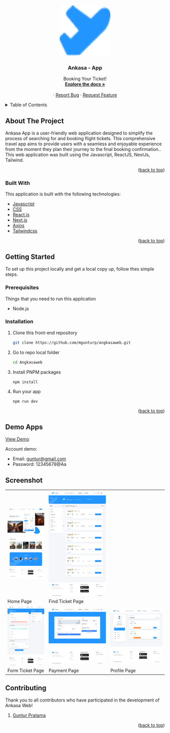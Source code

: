 <div id="top"></div>
<!-- PROJECT LOGO -->
<br />
<div align="center">
  <a href="https://github.com/mgunturp/angkasaweb.git">
    <img src="/public/icon.png" alt="Logo" width="160" height="160">
  </a>

  <h3 align="center">Ankasa - App</h3>

  <p align="center">
    Booking Your Ticket!
    <br />
    <a href="https://github.com/mgunturp/angkasaweb.git"><strong>Explore the docs »</strong></a>
    <br />
    <br />
    ·
    <a href="https://github.com/mgunturp/angkasaweb.git/issues">Report Bug</a>
    ·
    <a href="https://github.com/mgunturp/angkasaweb.git/issues">Request Feature</a>
    <br />
    
  </p>
</div>

<!-- TABLE OF CONTENTS -->

<details>
  <summary>Table of Contents</summary>
  <ol>
    <li>
      <a href="#about-the-project">About The Project</a>
      <ul>
        <li><a href="#built-with">Built With</a></li>
      </ul>
    </li>
    <li>
      <a href="#getting-started">Getting Started</a>
      <ul>
        <li><a href="#prerequisites">Prerequisites</a></li>
        <li><a href="#installation">Installation</a></li>
      </ul>
    </li>
    <li><a href="#contributing">Contributing</a></li>
    <li><a href="#license">License</a></li>
    <li><a href="#contact">Contact</a></li>
  </ol>
</details>

<!-- ABOUT THE PROJECT -->

## About The Project

Ankasa App is a user-friendly web application designed to simplify the process of searching for and booking flight tickets. This comprehensive travel app aims to provide users with a seamless and enjoyable experience from the moment they plan their journey to the final booking confirmation.. This web application was built using the Javascript, ReactJS, NextJs, Tailwind.

<p align="right">(<a href="#top">back to top</a>)</p>

### Built With

This application is built with the following technologies:

- [Javascript](https://www.javascript.com/)
- [CSS](https://developer.mozilla.org/id/docs/Web/CSS)
- [React.js](https://reactjs.org/)
- [Next.js](https://nextjs.org/)
- [Axios](https://axios-http.com)
- [Tailwindcss](https://tailwindcss.com/)

<p align="right">(<a href="#top">back to top</a>)</p>

<!-- GETTING STARTED -->

## Getting Started

To set up this project locally and get a local copy up, follow thes simple steps.

### Prerequisites

Things that you need to run this application

- Node.js

### Installation

1. Clone this front-end repository
   ```sh
   git clone https://github.com/mgunturp/angkasaweb.git
   ```
2. Go to repo local folder
   ```sh
   cd Angkasaweb
   ```
3. Install PNPM packages
   ```sh
   npm install
   ```
5. Run your app
   ```
   npm run dev
   ```
   <p align="right">(<a href="#top">back to top</a>)</p>

## Demo Apps

[View Demo](https://github.com/mgunturp/angkasaweb.git)

Account demo:

- Email: guntur@gmail.com
- Password: 12345678@Aa

## Screenshot

<p align="center" display=flex>
<table>
  
  
  
  <tr>
    <td><img src="/public/home.png" alt="Landing Page" width=100%></td>
    <td><img src="/public/findticket.png" alt="Detail Recipe Page" width=100%/></td>
  </tr>
  <tr>
    <td>Home Page</td>
    <td>Find Ticket Page</td>
  </tr>

  <tr>
    <td><img src="/public/formticket.png" alt="Search Recipe Page" width=100%></td>
    <td><img src="/public/payment.png" alt="My Profile Page" width=100%></td>
    <td><img src="/public/profilepage.png" alt="My Profile Page" width=100%></td>
  </tr>
  <tr>
      <td>Form Ticket Page</td>
      <td>Payment Page</td>
      <td>Profile Page</td>
  </tr>
  
</table>
</p>

<!-- CONTRIBUTING -->

## Contributing

Thank you to all contributors who have participated in the development of Ankasa Web!

1. [Guntur Pratama](https://github.com/mgunturp/angkasaweb.git)

<p align="right">(<a href="#top">back to top</a>)</p>
